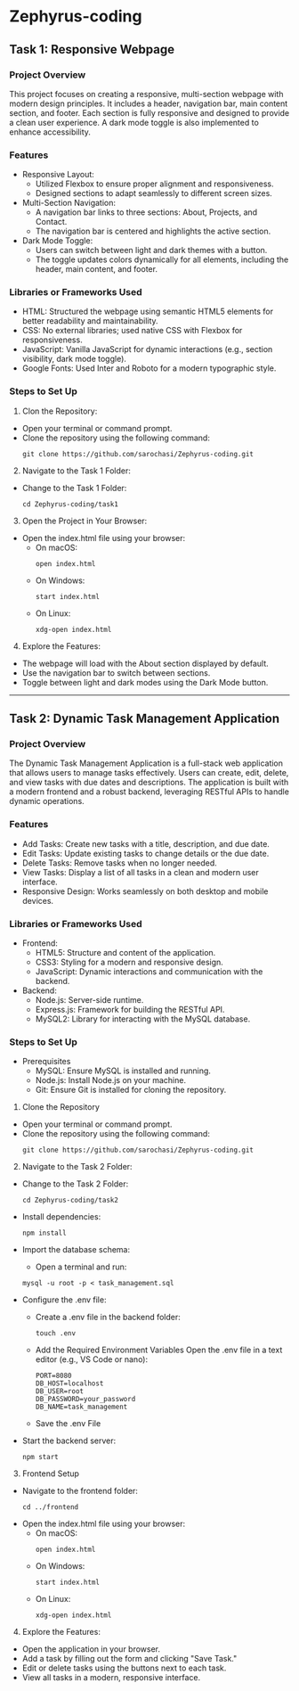 # Zephyrus-coding

## Task 1: Responsive Webpage

### Project Overview

This project focuses on creating a responsive, multi-section webpage with modern design principles. It includes a header, navigation bar, main content section, and footer. Each section is fully responsive and designed to provide a clean user experience. A dark mode toggle is also implemented to enhance accessibility.

### Features

* Responsive Layout:
  * Utilized Flexbox to ensure proper alignment and responsiveness.
  * Designed sections to adapt seamlessly to different screen sizes.
* Multi-Section Navigation:
  * A navigation bar links to three sections: About, Projects, and Contact.
  * The navigation bar is centered and highlights the active section.
* Dark Mode Toggle:
  * Users can switch between light and dark themes with a button.
  * The toggle updates colors dynamically for all elements, including the header, main content, and footer.

### Libraries or Frameworks Used

* HTML: Structured the webpage using semantic HTML5 elements for better readability and maintainability.
* CSS: No external libraries; used native CSS with Flexbox for responsiveness.
* JavaScript: Vanilla JavaScript for dynamic interactions (e.g., section visibility, dark mode toggle).
* Google Fonts: Used Inter and Roboto for a modern typographic style.

### Steps to Set Up
1. Clon the Repository:
  * Open your terminal or command prompt.
  * Clone the repository using the following command:
    ```
    git clone https://github.com/sarochasi/Zephyrus-coding.git
    ```
2. Navigate to the Task 1 Folder:
  * Change to the Task 1 Folder:
    ```
    cd Zephyrus-coding/task1
    ```
3. Open the Project in Your Browser:
* Open the index.html file using your browser:
   * On macOS:
     ```
     open index.html
     ```
  * On Windows:
    ```
    start index.html
    ```
  * On Linux:
    ```
    xdg-open index.html
    ```
4. Explore the Features:
  * The webpage will load with the About section displayed by default.
  * Use the navigation bar to switch between sections.
  * Toggle between light and dark modes using the Dark Mode button.

<hr>

## Task 2: Dynamic Task Management Application

### Project Overview

The Dynamic Task Management Application is a full-stack web application that allows users to manage tasks effectively. Users can create, edit, delete, and view tasks with due dates and descriptions. The application is built with a modern frontend and a robust backend, leveraging RESTful APIs to handle dynamic operations.

### Features

* Add Tasks: Create new tasks with a title, description, and due date.
* Edit Tasks: Update existing tasks to change details or the due date.
* Delete Tasks: Remove tasks when no longer needed.
* View Tasks: Display a list of all tasks in a clean and modern user interface.
* Responsive Design: Works seamlessly on both desktop and mobile devices.


### Libraries or Frameworks Used

* Frontend:
  * HTML5: Structure and content of the application.
  * CSS3: Styling for a modern and responsive design.
  * JavaScript: Dynamic interactions and communication with the backend.
* Backend:
  * Node.js: Server-side runtime.
  * Express.js: Framework for building the RESTful API.
  * MySQL2: Library for interacting with the MySQL database.

### Steps to Set Up
* Prerequisites
  * MySQL: Ensure MySQL is installed and running.
  * Node.js: Install Node.js on your machine.
  * Git: Ensure Git is installed for cloning the repository.

1. Clone the Repository
  * Open your terminal or command prompt.
  * Clone the repository using the following command:
    ```
    git clone https://github.com/sarochasi/Zephyrus-coding.git
    ```
2. Navigate to the Task 2 Folder:
* Change to the Task 2 Folder:
    ```
    cd Zephyrus-coding/task2
    ```
* Install dependencies:
   ```
   npm install
   ```
* Import the database schema:

  * Open a terminal and run:
   ```
   mysql -u root -p < task_management.sql
   ```
* Configure the .env file:
  * Create a .env file in the backend folder:
    ```
    touch .env
    ```
  * Add the Required Environment Variables Open the .env file in a text editor (e.g., VS Code or nano):
    ```
    PORT=8080
    DB_HOST=localhost
    DB_USER=root
    DB_PASSWORD=your_password
    DB_NAME=task_management
    ```
  * Save the .env File
* Start the backend server:
   ```
   npm start
   ```
3. Frontend Setup
* Navigate to the frontend folder:
  ```
  cd ../frontend
  ```
* Open the index.html file using your browser:
   * On macOS:
     ```
     open index.html
     ```
  * On Windows:
    ```
    start index.html
    ```
  * On Linux:
    ```
    xdg-open index.html
    ```
4. Explore the Features:
* Open the application in your browser.
* Add a task by filling out the form and clicking "Save Task."
* Edit or delete tasks using the buttons next to each task.
* View all tasks in a modern, responsive interface. 


